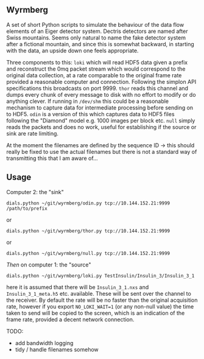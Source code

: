 Wyrmberg
--------

A set of short Python scripts to simulate the behaviour of the data flow elements of an Eiger detector system. Dectris detectors are named after Swiss mountains. Seems only natural to name the fake detector system after a fictional mountain, and since this is somewhat backward, in starting with the data, an upside down one feels appropriate.

Three components to this: `loki` which will read HDF5 data given a prefix and reconstruct the 0mq packet stream which would correspond to the original data collection, at a rate comparable to the original frame rate provided a reasonable computer and connection. Following the simplon API specifications this broadcasts on port 9999. `thor` reads this channel and dumps every chunk of every message to disk with no effort to modify or do anything clever. If running in `/dev/shm` this could be a reasonable mechanism to capture data for intermediate processing before sending on to HDF5. `odin` is a version of this which captures data to HDF5 files following the "Diamond" model e.g. 1000 images per block etc. `null` simply reads the packets and does no work, useful for establishing if the source or sink are rate limiting. 

At the moment the filenames are defined by the sequence ID -> this should really be fixed to use the actual filenames but there is not a standard way of transmitting this that I am aware of... 

Usage
-----

Computer 2: the "sink" 

```
dials.python ~/git/wyrmberg/odin.py tcp://10.144.152.21:9999 /path/to/prefix
```

or 

```
dials.python ~/git/wyrmberg/thor.py tcp://10.144.152.21:9999
```

or

```
dials.python ~/git/wyrmberg/null.py tcp://10.144.152.21:9999
```

_Then_ on computer 1: the "source"

```
dials.python ~/git/wyrmberg/loki.py TestInsulin/Insulin_3/Insulin_3_1
```

here it is assumed that there will be `Insulin_3_1.nxs` and `Insulin_3_1_meta.h5` etc. available. These will be sent over the channel to the receiver. By default the rate will be no faster than the original acquisition rate, however if you export `NO_LOKI_WAIT=1` (or any non-null value) the time taken to send will be copied to the screen, which is an indication of the frame rate, provided a decent network connection. 

TODO:
 - add bandwidth logging
 - tidy / handle filenames somehow
 

